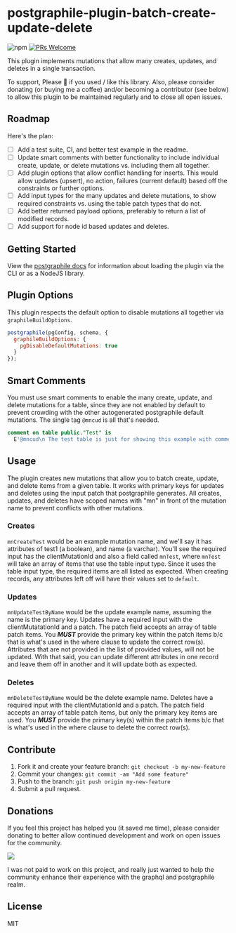 # postgraphile-plugin-batch-create-update-delete

![npm](https://img.shields.io/npm/v/postgraphile-plugin-many-create-update-delete)
[![PRs Welcome](https://img.shields.io/badge/PRs-welcome-brightgreen.svg?style=flat-square)](http://makeapullrequest.com)

This plugin implements mutations that allow many creates, updates, and deletes in a single transaction.

To support, Please &#127775; if you used / like this library. Also, please consider donating (or buying me a coffee) and/or becoming a contributor (see below) to allow this plugin to be maintained regularly and to close all open issues.

## Roadmap
Here's the plan:

- [ ] Add a test suite, CI, and better test example in the readme.
- [ ] Update smart comments with better functionality to include individual create, update, or  delete mutations vs. including them all together.
- [ ] Add plugin options that allow conflict handling for inserts. This would allow updates (upsert), no action, failures (current default) based off the constraints or further options.
- [ ] Add input types for the many updates and delete mutations, to show required constraints vs. using the table patch types that do not.
- [ ] Add better returned payload options, preferably to return a list of modified records.
- [ ] Add support for node id based updates and deletes.

## Getting Started

View the [postgraphile docs](https://www.graphile.org/postgraphile/extending/#loading-additional-plugins) for information about loading the plugin via the CLI or as a NodeJS library.

## Plugin Options

This plugin respects the default option to disable mutations all together via ```graphileBuildOptions```.

```js
postgraphile(pgConfig, schema, {
  graphileBuildOptions: {
    pgDisableDefaultMutations: true
  }
});
```

## Smart Comments

You must use smart comments to enable the many create, update, and delete mutations for a table, since they are not enabled by default to prevent crowding with the other autogenerated postgraphile default mutations. The single tag ```@mncud``` is all that's needed.

```sql
comment on table public."Test" is
  E'@mncud\n The test table is just for showing this example with comments.';
```

## Usage

The plugin creates new mutations that allow you to batch create, update, and delete items from a given table. It works with primary keys for updates and deletes using the input patch that postgraphile generates. All creates, updates, and deletes have scoped names with "mn" in front of the mutation name to prevent conflicts with other mutations.

### Creates
```mnCreateTest``` would be an example mutation name, and we'll say it has attributes of test1 (a boolean), and name (a varchar). You'll see the required input has the clientMutationId and also a field called ```mnTest```, where ```mnTest``` will take an array of items that use the table input type. Since it uses the table input type, the required items are all listed as expected. When creating records, any attributes left off will have their values set to ```default```.

### Updates
```mnUpdateTestByName``` would be the update example name, assuming the name is the primary key. Updates have a required input with the clientMutatationId and a patch. The patch field accepts an array of table patch items. You ***MUST*** provide the primary key within the patch items b/c that is what's used in the where clause to update the correct row(s). Attributes that are not provided in the list of provided values, will not be updated. With that said, you can update different attributes in one record and leave them off in another and it will update both as expected.

### Deletes
```mnDeleteTestByName``` would be the delete example name. Deletes have a required input with the clientMutationId and a patch. The patch field accepts an array of table patch items, but only the primary key items are used. You ***MUST*** provide the primary key(s) within the patch items b/c that is what's used in the where clause to delete the correct row(s).

## Contribute

1. Fork it and create your feature branch: `git checkout -b my-new-feature`
2. Commit your changes: `git commit -am "Add some feature"`
3. Push to the branch: `git push origin my-new-feature`
4. Submit a pull request.

## Donations

If you feel this project has helped you (it saved me time), please consider donating to better allow continued development and work on open issues for the community.

[![](https://www.paypalobjects.com/en_US/i/btn/btn_donateCC_LG.gif)](https://www.paypal.com/donate/?business=3JC38QXPNWYKS&no_recurring=0&item_name=Helping+the+community+one+step+at+a+time.&currency_code=USD)
	
I was not paid to work on this project, and really just wanted to help the community enhance their experience with the graphql and postgraphile realm.

## License

MIT
